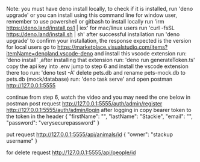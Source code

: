 Note: you must have deno install locally, to check if it is installed, run 'deno upgrade' or you can install using this command line for window user, remember to use powershell or gitbash to install locally run 'irm https://deno.land/install.ps1 | iex' for mac/linux users run 'curl -fsSL https://deno.land/install.sh | sh'
after successful installation run 'deno upgrade' to confirm your installation, the response expected is the version 
for local users go to https://marketplace.visualstudio.com/items?itemName=denoland.vscode-deno and install this vscode extension
run:  'deno install' ,after installing that extension
run: 'deno run generateToken.ts'
copy the api key into .env
jump to step 6 and install the vscode extension there too
run: 'deno test -A'
delete pets.db and rename pets-mock.db to pets.db (mock/database)
run: 'deno task serve' and open postman
http://127.0.0.1:5555

continue from step 6, watch the video and you may need the one below in postman
post request
http://127.0.0.1:5555/auth/admin/register
http://127.0.0.1:5555/auth/admin/login
after logging in copy bearer token to the token in the header
{
    "firstName": "",
    "lastName": "Stackie",
    "email": "",
    "password": "verysecurepassword"
}

put request
http://127.0.0.1:5555/api/animals/id
{
"owner": "stackup username"
}


for delete request
http://127.0.0.1:5555/api/people/id